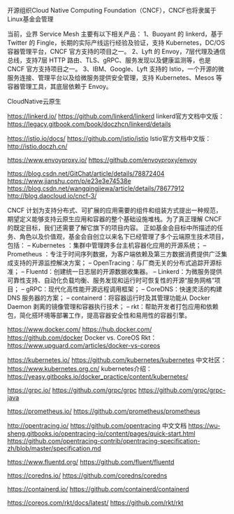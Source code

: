 开源组织Cloud Native Computing Foundation（CNCF），CNCF也将隶属于Linux基金会管理

当前，业界 Service Mesh 主要有以下相关产品：
1、Buoyant 的 linkerd，基于 Twitter 的 Fingle，长期的实际产线运行经验及验证，支持 Kubernetes，DC/OS 容器管理平台，CNCF 官方支持的项目之一。
2、Lyft 的 Envoy，7层代理及通信总线，支持7层 HTTP 路由、TLS、gRPC、服务发现以及健康监测等，也是 CNCF 官方支持项目之一。
3、IBM、Google、Lyft 支持的 Istio，一个开源的微服务连接、管理平台以及给微服务提供安全管理，支持 Kubernetes、Mesos 等容器管理工具，其底层依赖于 Envoy。


CloudNative云原生


https://linkerd.io/
https://github.com/linkerd/linkerd
linkerd官方文档中文版：https://legacy.gitbook.com/book/doczhcn/linkerd/details



https://istio.io/docs/
https://github.com/istio/istio
Istio官方文档中文版：http://istio.doczh.cn/


https://www.envoyproxy.io/
https://github.com/envoyproxy/envoy


https://blog.csdn.net/GitChat/article/details/78872404
https://www.jianshu.com/p/e23e3e74538e
https://blog.csdn.net/wangqingjiewa/article/details/78677912
http://blog.daocloud.io/cncf-3/



CNCF 计划为支持分布式、可扩展的应用需要的组件和组装方式提出一种规范，期望定义能够支持云原生应用和容器的整个基础设施堆栈。为了真正理解 CNCF 的既定目标，我们还需要了解它旗下的项目内容。
正如基金会目标中所描述的任务、角色以及价值观，基金会自创立以来名下已经管理了多个云端原生技术项目，包括：
– Kubernetes ：集群中管理跨多台主机容器化应用的开源系统；
– Prometheus ：专注于时间序列数据，为客户端依赖及第三方数据消费提供广泛集成支持的开源监控解决方案；
– OpenTracing：与厂商无关的分布式追踪开源标准；
– Fluentd：创建统一日志层的开源数据收集器。
– Linkerd：为微服务提供可靠性支持、自动化负载均衡、服务发现和运行时可恢复性的开源“服务网格”项目；
– gRPC：现代化高性能开源远程调用框架；
– CoreDNS：快速灵活的构建 DNS 服务器的方案；
– containerd：将容器运行时及其管理功能从 Docker Daemon 剥离的镜像管理和容器执行技术；
– rkt：帮助开发者打包应用和依赖包，简化搭环境等部署工作，提高容器安全性和易用性的容器引擎。



https://www.docker.com/
https://hub.docker.com/
https://github.com/docker
Docker vs. CoreOS Rkt：https://www.upguard.com/articles/docker-vs-coreos


https://kubernetes.io/
https://github.com/kubernetes/kubernetes
中文社区：https://www.kubernetes.org.cn/
kubernetes介绍：https://yeasy.gitbooks.io/docker_practice/content/kubernetes/


https://grpc.io/
https://github.com/grpc/grpc
https://github.com/grpc/grpc-java


https://prometheus.io/
https://github.com/prometheus/prometheus


http://opentracing.io/
https://github.com/opentracing
中文文档
https://wu-sheng.gitbooks.io/opentracing-io/content/pages/quick-start.html
https://github.com/opentracing-contrib/opentracing-specification-zh/blob/master/specification.md


https://www.fluentd.org/
https://github.com/fluent/fluentd


https://coredns.io/
https://github.com/coredns/coredns


https://containerd.io/
https://github.com/containerd/containerd


https://coreos.com/rkt/docs/latest/
https://github.com/rkt/rkt








